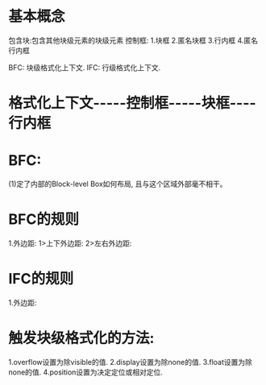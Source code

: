 # 基本概念
  包含块:包含其他块级元素的块级元素
  控制框:
    1.块框
    2.匿名块框
    3.行内框
    4.匿名行内框

  BFC: 块级格式化上下文.
  IFC: 行级格式化上下文.

# 格式化上下文-----控制框-----块框----行内框
# BFC:
  (1)定了内部的Block-level Box如何布局, 且与这个区域外部毫不相干。

# BFC的规则
  1.外边距:
   1>上下外边距:
   2>左右外边距:

# IFC的规则
  1.外边距:

# 触发块级格式化的方法:
1.overflow设置为除visible的值.
2.display设置为除none的值.
3.float设置为除none的值.
4.position设置为决定定位或相对定位.


